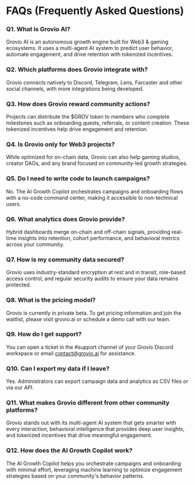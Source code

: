 # FAQs (Frequently Asked Questions)

### Q1. What is Grovio AI?
Grovio AI is an autonomous growth engine built for Web3 & gaming ecosystems. It uses a multi-agent AI system to predict user behavior, automate engagement, and drive retention with tokenized incentives.

### Q2. Which platforms does Grovio integrate with?
Grovio connects natively to Discord, Telegram, Lens, Farcaster and other social channels, with more integrations being developed.

### Q3. How does Grovio reward community actions?
Projects can distribute the $GROV token to members who complete milestones such as onboarding quests, referrals, or content creation. These tokenized incentives help drive engagement and retention.

### Q4. Is Grovio only for Web3 projects?
While optimized for on-chain data, Grovio can also help gaming studios, creator DAOs, and any brand focused on community-led growth strategies.

### Q5. Do I need to write code to launch campaigns?
No. The AI Growth Copilot orchestrates campaigns and onboarding flows with a no-code command center, making it accessible to non-technical users.

### Q6. What analytics does Grovio provide?
Hybrid dashboards merge on-chain and off-chain signals, providing real-time insights into retention, cohort performance, and behavioral metrics across your community.

### Q7. How is my community data secured?
Grovio uses industry-standard encryption at rest and in transit, role-based access control, and regular security audits to ensure your data remains protected.

### Q8. What is the pricing model?
Grovio is currently in private beta. To get pricing information and join the waitlist, please visit grovio.ai or schedule a demo call with our team.

### Q9. How do I get support?
You can open a ticket in the #support channel of your Grovio Discord workspace or email contact@grovio.ai for assistance.

### Q10. Can I export my data if I leave?
Yes. Administrators can export campaign data and analytics as CSV files or via our API.

### Q11. What makes Grovio different from other community platforms?
Grovio stands out with its multi-agent AI system that gets smarter with every interaction, behavioral intelligence that provides deep user insights, and tokenized incentives that drive meaningful engagement.

### Q12. How does the AI Growth Copilot work?
The AI Growth Copilot helps you orchestrate campaigns and onboarding with minimal effort, leveraging machine learning to optimize engagement strategies based on your community's behavior patterns.
